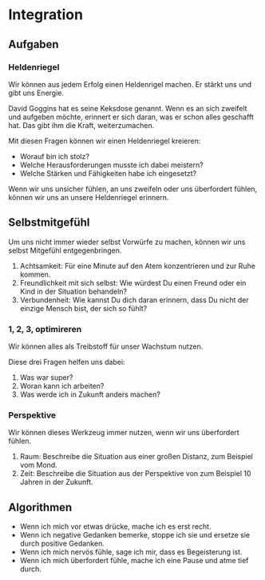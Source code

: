 # Integration

## Aufgaben

### Heldenriegel

Wir können aus jedem Erfolg einen Heldenrigel machen. Er stärkt uns und gibt uns Energie.

David Goggins hat es seine Keksdose genannt. Wenn es an sich zweifelt und aufgeben möchte, erinnert er sich daran, was er schon alles geschafft hat. Das gibt ihm die Kraft, weiterzumachen.

Mit diesen Fragen können wir einen Heldenriegel kreieren:

- Worauf bin ich stolz?
- Welche Herausforderungen musste ich dabei meistern?
- Welche Stärken und Fähigkeiten habe ich eingesetzt?

Wenn wir uns unsicher fühlen, an uns zweifeln oder uns überfordert fühlen, können wir uns an unsere Heldenriegel erinnern.

## Selbstmitgefühl

Um uns nicht immer wieder selbst Vorwürfe zu machen, können wir uns selbst Mitgefühl entgegenbringen.

1. Achtsamkeit: Für eine Minute auf den Atem konzentrieren und zur Ruhe kommen.
2. Freundlichkeit mit sich selbst: Wie würdest Du einen Freund oder ein Kind in der Situation behandeln?
3. Verbundenheit: Wie kannst Du dich daran erinnern, dass Du nicht der einzige Mensch bist, der sich so fühlt?

### 1, 2, 3, optimireren

Wir können alles als Treibstoff für unser Wachstum nutzen.

Diese drei Fragen helfen uns dabei:

1. Was war super?
2. Woran kann ich arbeiten?
3. Was werde ich in Zukunft anders machen?

### Perspektive

Wir können dieses Werkzeug immer nutzen, wenn wir uns überfordert fühlen.

1. Raum: Beschreibe die Situation aus einer großen Distanz, zum Beispiel vom Mond.
2. Zeit: Beschreibe die Situation aus der Perspektive von zum Beispiel 10 Jahren in der Zukunft.

## Algorithmen

- Wenn ich mich vor etwas drücke, mache ich es erst recht.
- Wenn ich negative Gedanken bemerke, stoppe ich sie und ersetze sie durch positive Gedanken.
- Wenn ich mich nervös fühle, sage ich mir, dass es Begeisterung ist.
- Wenn ich mich überfordert fühle, mache ich eine Pause und atme tief durch.
